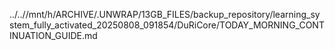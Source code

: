 ../..//mnt/h/ARCHIVE/.UNWRAP/13GB_FILES/backup_repository/learning_system_fully_activated_20250808_091854/DuRiCore/TODAY_MORNING_CONTINUATION_GUIDE.md